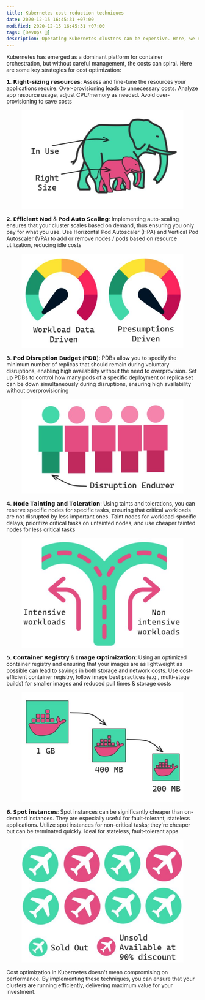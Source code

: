 ```yaml
---
title: Kubernetes cost reduction techniques
date: 2020-12-15 16:45:31 +07:00
modified: 2020-12-15 16:45:31 +07:00
tags: [DevOps 🔄]
description: Operating Kubernetes clusters can be expensive. Here, we explore techniques to drive down those costs without compromising on performance or reliability.
---
```


Kubernetes has emerged as a dominant platform for container orchestration, but without careful management, the costs can spiral. Here are some key strategies for cost optimization:

𝟭. 𝗥𝗶𝗴𝗵𝘁-𝘀𝗶𝘇𝗶𝗻𝗴 𝗿𝗲𝘀𝗼𝘂𝗿𝗰𝗲𝘀:
Assess and fine-tune the resources your applications require. Over-provisioning leads to unnecessary costs. Analyze app resource usage, adjust CPU/memory as needed. Avoid over-provisioning to save costs

<figure>
<img src="/assets/img/3/1.png" alt="">
<figcaption></figcaption>
</figure>

𝟮. 𝗘𝗳𝗳𝗶𝗰𝗶𝗲𝗻𝘁 𝗡𝗼𝗱 & 𝗣𝗼𝗱 𝗔𝘂𝘁𝗼 𝗦𝗰𝗮𝗹𝗶𝗻𝗴:
Implementing auto-scaling ensures that your cluster scales based on demand, thus ensuring you only pay for what you use. Use Horizontal Pod Autoscaler (HPA) and Vertical Pod Autoscaler (VPA) to add or remove nodes / pods based on resource utilization, reducing idle costs

<figure>
<img src="/assets/img/3/2.png" alt="">
<figcaption></figcaption>
</figure>

𝟯. 𝗣𝗼𝗱 𝗗𝗶𝘀𝗿𝘂𝗽𝘁𝗶𝗼𝗻 𝗕𝘂𝗱𝗴𝗲𝘁 (𝗣𝗗𝗕):
PDBs allow you to specify the minimum number of replicas that should remain during voluntary disruptions, enabling high availability without the need to overprovision. Set up PDBs to control how many pods of a specific deployment or replica set can be down simultaneously during disruptions, ensuring high availability without overprovisioning

<figure>
<img src="/assets/img/3/3.png" alt="">
<figcaption></figcaption>
</figure>

𝟰. 𝗡𝗼𝗱𝗲 𝗧𝗮𝗶𝗻𝘁𝗶𝗻𝗴 𝗮𝗻𝗱 𝗧𝗼𝗹𝗲𝗿𝗮𝘁𝗶𝗼𝗻: 
Using taints and tolerations, you can reserve specific nodes for specific tasks, ensuring that critical workloads are not disrupted by less important ones. Taint nodes for workload-specific delays, prioritize critical tasks on untainted nodes, and use cheaper tainted nodes for less critical tasks

<figure>
<img src="/assets/img/3/4.png" alt="">
<figcaption></figcaption>
</figure>

𝟱. 𝗖𝗼𝗻𝘁𝗮𝗶𝗻𝗲𝗿 𝗥𝗲𝗴𝗶𝘀𝘁𝗿𝘆 & 𝗜𝗺𝗮𝗴𝗲 𝗢𝗽𝘁𝗶𝗺𝗶𝘇𝗮𝘁𝗶𝗼𝗻:
Using an optimized container registry and ensuring that your images are as lightweight as possible can lead to savings in both storage and network costs. Use cost-efficient container registry, follow image best practices (e.g., multi-stage builds) for smaller images and reduced pull times & storage costs

<figure>
<img src="/assets/img/3/5.png" alt="">
<figcaption></figcaption>
</figure>

𝟲. 𝗦𝗽𝗼𝘁 𝗶𝗻𝘀𝘁𝗮𝗻𝗰𝗲𝘀:
Spot instances can be significantly cheaper than on-demand instances. They are especially useful for fault-tolerant, stateless applications. Utilize spot instances for non-critical tasks; they're cheaper but can be terminated quickly. Ideal for stateless, fault-tolerant apps

<figure>
<img src="/assets/img/3/6.png" alt="">
<figcaption></figcaption>
</figure>

Cost optimization in Kubernetes doesn't mean compromising on performance. By implementing these techniques, you can ensure that your clusters are running efficiently, delivering maximum value for your investment.
